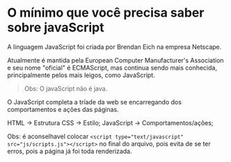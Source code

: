 # O mínimo que você precisa saber sobre javaScript

A linguagem JavaScript foi criada por Brendan Eich na empresa Netscape.

Atualmente é mantida pela European Computer Manufacturer's Association
e seu nome "oficial" é ECMAScript, mas continua sendo mais conhecida, 
principalmente pelos mais leigos, como JavaScript.

>Obs: O javaScript não é java.

O JavaScript completa a tríade da web se encarregando dos comportamentos
e ações das páginas.

HTML -> Estrutura
CSS -> Estilo;
JavaScript -> Comportamentos/ações;

Obs: é aconselhavel colocar `<script type="text/javascript" src="js/scripts.js"></script>`
no final do arquivo, pois evita de se ter erros, pois a página já foi toda renderizada.
